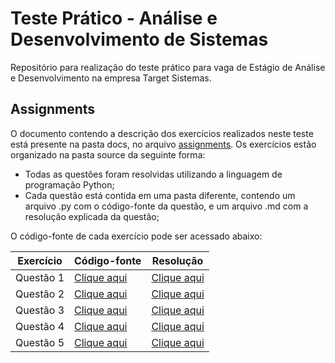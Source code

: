 # Teste Prático - Análise e Desenvolvimento de Sistemas

Repositório para realização do teste prático para vaga de Estágio de Análise e Desenvolvimento na empresa Target Sistemas.

## Assignments

O documento contendo a descrição dos exercícios realizados neste teste está presente na pasta docs, no arquivo [assignments](docs/assignments.md). Os exercícios estão organizado na pasta source da seguinte forma:

* Todas as questões foram resolvidas utilizando a linguagem de programação Python;
* Cada questão está contida em uma pasta diferente, contendo um arquivo .py com o código-fonte da questão, e um arquivo .md com a resolução explicada da questão;

O código-fonte de cada exercício pode ser acessado abaixo:

Exercício |  Código-fonte   | Resolução
----------|-----------------|----------------
Questão 1 | [Clique aqui]() | [Clique aqui]()
Questão 2 | [Clique aqui]() | [Clique aqui]()
Questão 3 | [Clique aqui]() | [Clique aqui]()
Questão 4 | [Clique aqui]() | [Clique aqui]()
Questão 5 | [Clique aqui]() | [Clique aqui]()